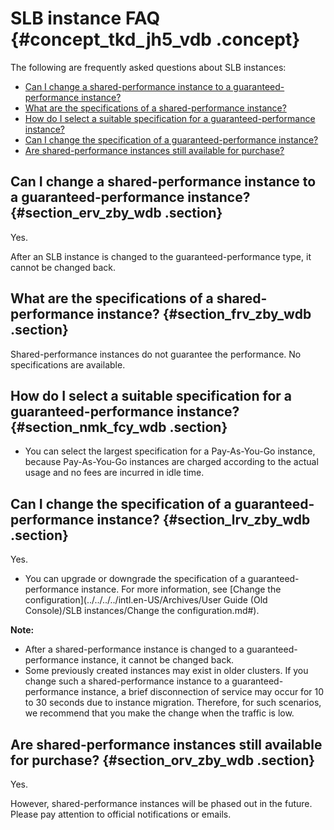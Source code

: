 # SLB instance FAQ {#concept_tkd_jh5_vdb .concept}

The following are frequently asked questions about SLB instances:

-   [Can I change a shared-performance instance to a guaranteed-performance instance?](#section_erv_zby_wdb)
-   [What are the specifications of a shared-performance instance?](#section_frv_zby_wdb)
-   [How do I select a suitable specification for a guaranteed-performance instance?](#section_nmk_fcy_wdb)
-   [Can I change the specification of a guaranteed-performance instance?](#section_lrv_zby_wdb)
-   [Are shared-performance instances still available for purchase?](#section_orv_zby_wdb)

## Can I change a shared-performance instance to a guaranteed-performance instance? {#section_erv_zby_wdb .section}

Yes.

After an SLB instance is changed to the guaranteed-performance type, it cannot be changed back.

## What are the specifications of a shared-performance instance? {#section_frv_zby_wdb .section}

Shared-performance instances do not guarantee the performance. No specifications are available.

## How do I select a suitable specification for a guaranteed-performance instance? {#section_nmk_fcy_wdb .section}

-   You can select the largest specification for a Pay-As-You-Go instance, because Pay-As-You-Go instances are charged according to the actual usage and no fees are incurred in idle time.

## Can I change the specification of a guaranteed-performance instance? {#section_lrv_zby_wdb .section}

Yes.

-   You can upgrade or downgrade the specification of a guaranteed-performance instance. For more information, see [Change the configuration](../../../../intl.en-US/Archives/User Guide (Old Console)/SLB instances/Change the configuration.md#).

**Note:** 

-   After a shared-performance instance is changed to a guaranteed-performance instance, it cannot be changed back.
-   Some previously created instances may exist in older clusters. If you change such a shared-performance instance to a guaranteed-performance instance, a brief disconnection of service may occur for 10 to 30 seconds due to instance migration. Therefore, for such scenarios, we recommend that you make the change when the traffic is low.

## Are shared-performance instances still available for purchase? {#section_orv_zby_wdb .section}

Yes.

However, shared-performance instances will be phased out in the future. Please pay attention to official notifications or emails.

